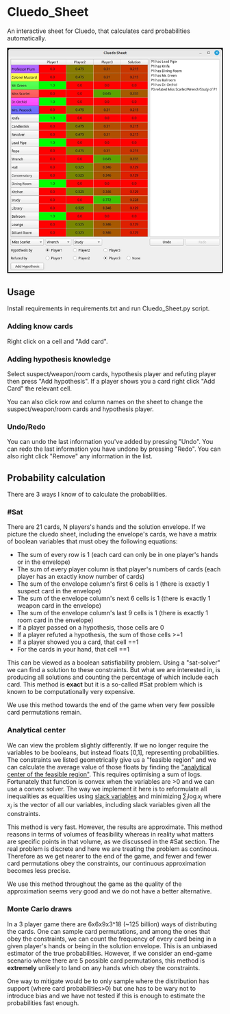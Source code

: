 # Cluedo_Sheet
An interactive sheet for Cluedo, that calculates card probabilities automatically.

![](img/GUI.webp)

## Usage
Install requirements in requirements.txt and run Cluedo_Sheet.py script.

### Adding know cards
Right click on a cell and "Add card".

### Adding hypothesis knowledge
Select suspect/weapon/room cards, hypothesis player and refuting player then press "Add hypothesis".
If a player shows you a card right click "Add Card" the relevant cell.

You can also click row and column names on the sheet to change the suspect/weapon/room cards and hypothesis player.

### Undo/Redo
You can undo the last information you've added by pressing "Undo". You can redo the last information you have undone by pressing "Redo".
You can also right click "Remove" any information in the list.


## Probability calculation
There are 3 ways I know of to calculate the probabilities.

### #Sat
There are 21 cards, N players's hands and the solution envelope. If we picture the cluedo sheet, including the envelope's cards, we have a matrix of boolean variables that must obey the following equations:
* The sum of every row is 1 (each card can only be in one player's hands or in the envelope)
* The sum of every player column is that player's numbers of cards (each player has an exactly know number of cards)
* The sum of the envelope column's first 6 cells is 1 (there is exactly 1 suspect card in the envelope)
* The sum of the envelope column's next 6 cells is 1 (there is exactly 1 weapon card in the envelope)
* The sum of the envelope column's last 9 cells is 1 (there is exactly 1 room card in the envelope)
* If a player passed on a hypothesis, those cells are 0
* If a player refuted a hypothesis, the sum of those cells >=1
* If a player showed you a card, that cell ==1
* For the cards in your hand, that cell ==1

This can be viewed as a boolean satisfiability problem. Using a "sat-solver" we can find a solution to these constraints. But what we are interested in, is producing all solutions and counting the percentage of which include each card. This method is **exact** but it is a so-called #Sat problem which is known to be computationally very expensive.

We use this method towards the end of the game when very few possible card permutations remain.

### Analytical center
We can view the problem slightly differently. If we no longer require the variables to be booleans, but instead floats [0,1], representing probabilities. The constraints we listed geometrically give us a "feasible region" and we can calculate the average value of those floats by finding the ["analytical center of the feasible region"](https://www.cs.cmu.edu/~ggordon/10725-F12/scribes/10725_Lecture22.pdf). This requires optimising a sum of logs. Fortunately that function is convex when the variables are >0 and we can use a convex solver.
The way we implement it here is to reformulate all inequalities as equalities using [slack variables](https://en.wikipedia.org/wiki/Slack_variable) and minimizing $\sum_{i}\log{x_{i}}$ where $x_{i}$ is the vector of all our variables, including slack variables given all the constraints.

This method is very fast. However, the results are approximate. This method reasons in terms of volumes of feasibility whereas in reality what matters are specific points in that volume, as we discussed in the #Sat section. The real problem is discrete and here we are treating the problem as continous. Therefore as we get nearer to the end of the game, and fewer and fewer card permutations obey the constraints, our continuous approximation becomes less precise.

We use this method throughout the game as the quality of the approximation seems very good and we do not have a better alternative.

### Monte Carlo draws
In a 3 player game there are 6x6x9x3^18 (~125 billion) ways of distributing the cards. One can sample card permutations, and among the ones that obey the constraints, we can count the frequency of every card being in a given player's hands or being in the solution envelope. This is an unbiased estimator of the true probabilities. However, if we consider an end-game scenario where there are 5 possible card permutations, this method is **extremely** unlikely to land on any hands which obey the constraints.

One way to mitigate would be to only sample where the distribution has support (where card probabilities>0) but one has to be wary not to introduce bias and we have not tested if this is enough to estimate the probabilities fast enough.